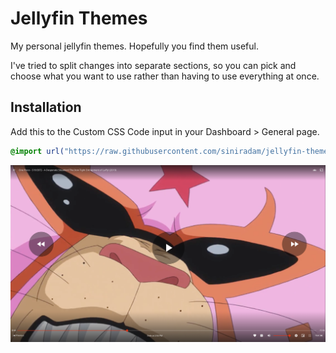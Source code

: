 # Jellyfin Themes
My personal jellyfin themes. Hopefully you find them useful.

I've tried to split changes into separate sections, so you can pick and choose what you want to use rather than having to use everything at once.


## Installation
Add this to the Custom CSS Code input in your Dashboard > General page.
```css
@import url("https://raw.githubusercontent.com/siniradam/jellyfin-themes/main/comfort/main.css");
```

![Comfort Player](https://raw.githubusercontent.com/siniradam/jellyfin-themes/main/comfort/screenshots/player.png)


